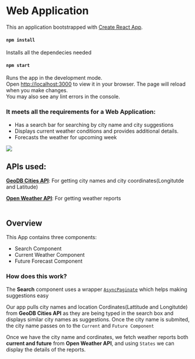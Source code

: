 # Web Application

This an application bootstrapped with [Create React App](https://github.com/facebook/create-react-app). 

#### `npm install`
Installs all the dependecies needed

#### `npm start`

Runs the app in the development mode.\
Open [http://localhost:3000](http://localhost:3000) to view it in your browser.
The page will reload when you make changes.\
You may also see any lint errors in the console.



### It meets all the requirements for a Web Application:
- Has a search bar for searching by city name and city suggestions
- Displays current weather conditions and provides additional details.
- Forecasts the weather for upcoming week

<!--Image will come here-->
<img src="https://github.com/farhansayyed165/Weather-Application-/blob/main/Final_img.jpg">
<br>

## APIs used:
[<strong>GeoDB Cities API</strong>](https://rapidapi.com/wirefreethought/api/geodb-cities): For getting city names and city coordinates(Longitutde and Latitude)

[<strong>Open Weather API</strong>](https://openweathermap.org/current): For getting weather reports
<br>
<br>


## Overview
This App contains three components:
- Search Component
- Current Weather Component
- Future Forecast Component

### How does this work?
The <strong>Search</strong> component uses a wrapper [`AsyncPaginate`](https://github.com/vtaits/react-select-async-paginate/tree/master/packages/react-select-async-paginate) which helps making suggestions easy
 
Our app pulls city names and location Cordinates(Lattitude and Longitutde) from <strong>GeoDB Cities API</strong> as they are being typed in the search box and displays similar city names as suggestions. Once the city name is submited, the city name passes on to the `Current` and `Future Component`

Once we have the city name and cordinates, we fetch weather reports both <strong>current and future</strong> from <strong>Open Weather API</strong>, and using `States` we can display the details of the reports.

